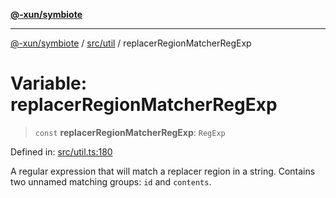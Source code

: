 [**@-xun/symbiote**](../../../README.md)

***

[@-xun/symbiote](../../../README.md) / [src/util](../README.md) / replacerRegionMatcherRegExp

# Variable: replacerRegionMatcherRegExp

> `const` **replacerRegionMatcherRegExp**: `RegExp`

Defined in: [src/util.ts:180](https://github.com/Xunnamius/symbiote/blob/77d17fb695645e232d8cbbf34928a6f01fd29047/src/util.ts#L180)

A regular expression that will match a replacer region in a string. Contains
two unnamed matching groups: `id` and `contents`.
